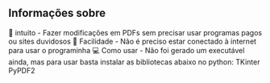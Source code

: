 ## Informações sobre

📝 intuito - Fazer modificações em PDFs sem precisar usar programas pagos ou sites duvidosos
🛜 Facilidade - Não é preciso estar conectado à internet para usar o programinha
💻 Como usar - Não foi gerado um executável ainda, mas para usar basta instalar as bibliotecas abaixo no python:
    TKinter
    PyPDF2
    
